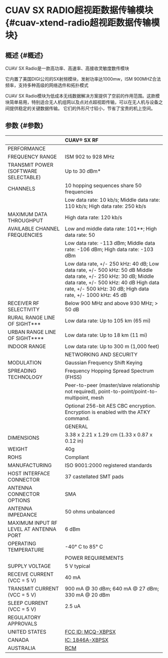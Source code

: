 # CUAV SX RADIO超视距数据传输模块 {#cuav-xtend-radio超视距数据传输模块}

## 概述 {#概述}

CUAV SX Radio是一款高功率、高速率、高接收灵敏度数传模块

它内置了美国DIGI公司的SX射频模块，发射功率达1000mw，ISM 900MHZ合法频率，支持多种高级的网络选件和拓扑模式

CUAV SX Radio模块为低成本无线数据解决方案提供了空前的作用范围。这款模块简单易用，特别适合无人机组网以及点对点超视距传输，可以在无人机与设备之间提供稳定的关键数据传输。 它们的外形尺寸较小，节省了宝贵的机上空间。

## 参数 {#参数}

|  | CUAV® SX RF |
| :--- | :--- |
| PERFORMANCE |  |
| FREQUENCY RANGE | ISM 902 to 928 MHz |
| TRANSMIT POWER \(SOFTWARE SELECTABLE\) | Up to 30 dBm\* |
| CHANNELS | 10 hopping sequences share 50 frequencies |
|  | Low data rate: 10 kb/s; Middle data rate: 110 kb/s; High data rate: 250 kb/s |
| MAXIMUM DATA THROUGHPUT | High data rate: 120 kb/s |
| AVAILABLE CHANNEL FREQUENCIES | Low and middle data rate: 101\*\*; High data rate: 50 |
|  | Low data rate: -113 dBm; Middle data rate: -106 dBm; High data rate: -103 dBm |
|  | Low data rate, +/- 250 kHz: 40 dB; Low data rate, +/- 500 kHz: 50 dB Middle data rate, +/- 250 kHz: 30 dB; Middle data rate, +/- 500 kHz: 40 dB High data rate, +/- 500 kHz: 30 dB; High data rate, +/- 1000 kHz: 45 dB |
| RECEIVER RF SELECTIVITY | Below 900 MHz and above 930 MHz; &gt; 50 dB |
| RURAL RANGE LINE OF SIGHT\*\*\* | Low data rate: Up to 105 km \(65 mi\) |
| URBAN RANGE LINE OF SIGHT\*\*\*\* | Low data rate: Up to 18 km \(11 mi\) |
| INDOOR RANGE | Low data rate: Up to 300 m \(1,000 feet\) |
|  | NETWORKING AND SECURITY |
| MODULATION | Gaussian Frequency Shift Keying |
| SPREADING TECHNOLOGY | Frequency Hopping Spread Spectrum \(FHSS\) |
|  | Peer-to-peer \(master/slave relationship not required\), point-to-point/point-to-multipoint, mesh |
|  | Optional 256-bit AES CBC encryption. Encryption is enabled with the ATKY command. |
|  | GENERAL |
| DIMENSIONS | 3.38 x 2.21 x 1.29 cm \(1.33 x 0.87 x 0.12 in\) |
| WEIGHT | 40g |
| ROHS | Compliant |
| MANUFACTURING | ISO 9001:2000 registered standards |
| HOST INTERFACE CONNECTOR | 37 castellated SMT pads |
| ANTENNA CONNECTOR OPTIONS | SMA |
| ANTENNA IMPEDANCE | 50 ohms unbalanced |
| MAXIMUM INPUT RF LEVEL AT ANTENNA PORT | 6 dBm |
| OPERATING TEMPERATURE | -40° C to 85° C |
|  | POWER REQUIREMENTS |
| SUPPLY VOLTAGE | 5 V typical |
| RECEIVE CURRENT \(VCC = 5 V\) | 40 mA |
| TRANSMIT CURRENT \(VCC = 5 V\) | 900 mA @ 30 dBm; 640 mA @ 27 dBm; 330 mA @ 20 dBm |
| SLEEP CURRENT \(VCC = 5 V\) | 2.5 uA |
| REGULATORY APPROVALS |  |
| UNITED STATES | [FCC ID: MCQ-XBPSX](https://www.digi.com/resources/certifications) |
| CANADA | [IC: 1846A-XBPSX](https://www.digi.com/resources/certifications) |
| AUSTRALIA | [RCM](https://www.digi.com/resources/certifications) |



